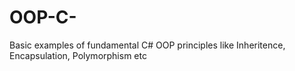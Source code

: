 # OOP-C-
Basic examples of fundamental C# OOP principles like Inheritence, Encapsulation, Polymorphism etc
